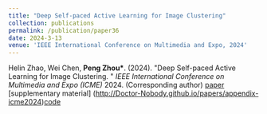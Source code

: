 ```yaml
---
title: "Deep Self-paced Active Learning for Image Clustering"
collection: publications
permalink: /publication/paper36
date: 2024-3-13
venue: 'IEEE International Conference on Multimedia and Expo, 2024'
---
```


Helin Zhao, Wei Chen, **Peng Zhou\***. (2024). &quot;Deep Self-paced Active Learning for Image Clustering. &quot; <i>IEEE International Conference on Multimedia and Expo (ICME)</i> 2024. (Corresponding author) [paper](http://Doctor-Nobody.github.io/papers/ICME2024_1.pdf) [supplementary material] (http://Doctor-Nobody.github.io/papers/appendix-icme2024)[code](https://github.com/wodedazhuozi/DSAC)